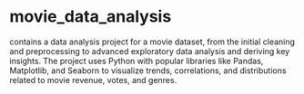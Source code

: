 # movie_data_analysis
 contains a data analysis project for a movie dataset, from the initial cleaning and preprocessing to advanced exploratory data analysis and deriving key insights. The project uses Python with popular libraries like Pandas, Matplotlib, and Seaborn to visualize trends, correlations, and distributions related to movie revenue, votes, and genres.
